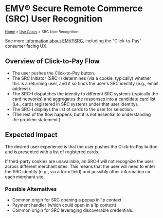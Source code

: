 # EMV&reg; Secure Remote Commerce (SRC) User Recognition
<sup>[Home][home] > [Use Cases][use-cases] > SRC User Recognition</sup>

See more [information about EMV&reg;SRC](https://www.emvco.com/emv-technologies/src/), including the "Click-to-Pay" consumer facing UX.

## Overview of Click-to-Pay Flow

* The user pushes the Click-to-Pay button.
* The SRC Initiator (SRC-I) determines (via a cookie, typically) whether this is a returning user, and if so finds the user's SRC identity (e.g., email address).
* The SRC-I dispatches the identity to different SRC systems (typically the card networks) and aggregates the responses into a candidate card list (i.e., cards registered in SRC systems under that user identity).
* The SRC-I displays the list of cards to the user for selection.
* (The rest of the flow happens, but it is not essential to understanding the problem statement.)

## Expected Impact

The desired user experience is that the user pushes the Click-to-Pay button and is presented with a list of registered cards.

If third-party cookies are unavailable, an SRC-I will not recognize the user across different merchant sites. This means that the user will need to enter the SRC identity (e.g., via a form field) and possibly other information on each merchant site.

### Possible Alternatives

* Common origin for SRC opening a popup in 1p context
* Payment handler (which could open in a 1p context)
* Common origin for SRC leveraging discoverable credentials.


[home]: ../README.md
[use-cases]: README.md

